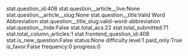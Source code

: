stat.question_id:408
stat.question__article__live:None
stat.question__article__slug:None
stat.question__title:Valid Word Abbreviation
stat.question__title_slug:valid-word-abbreviation
stat.question__hide:False
stat.total_acs:22
stat.total_submitted:71
stat.total_column_articles:1
stat.frontend_question_id:408
stat.is_new_question:False
status:None
difficulty.level:1
paid_only:True
is_favor:False
frequency:0
progress:0
